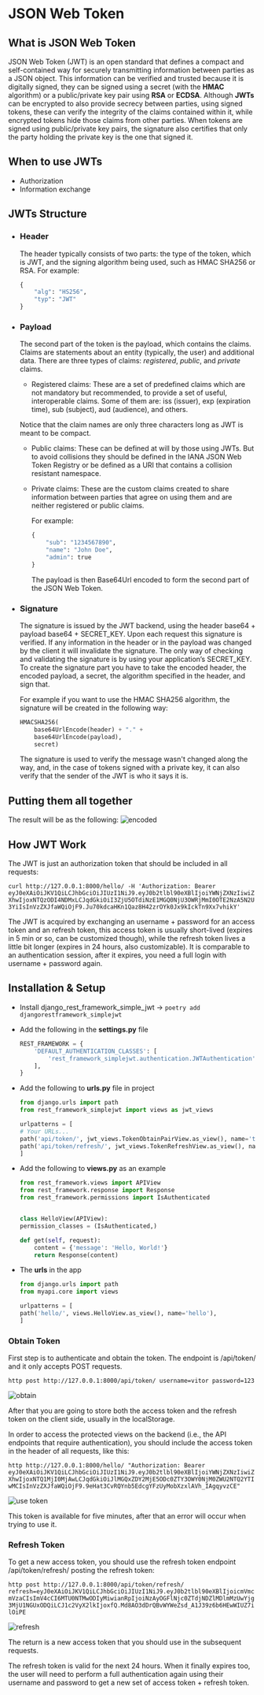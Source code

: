 # JSON Web Token

## What is JSON Web Token

JSON Web Token (JWT) is an open standard that defines a compact and self-contained way for securely transmitting information between parties as a JSON object. This information can be verified and trusted because it is digitally signed, they can be signed using a secret (with the **HMAC** algorithm) or a public/private key pair using **RSA** or **ECDSA**.
Although **JWTs** can be encrypted to also provide secrecy between parties, using signed tokens, these can verify the integrity of the claims contained within it, while encrypted tokens hide those claims from other parties. When tokens are signed using public/private key pairs, the signature also certifies that only the party holding the private key is the one that signed it.

## When to use JWTs

* Authorization
* Information exchange

## JWTs Structure

* ### Header

    The header typically consists of two parts: the type of the token, which is JWT, and the signing algorithm being used, such as HMAC SHA256 or RSA.
    For example:

    ```python
    {
        "alg": "HS256",
        "typ": "JWT"
    }
    ```

* ### Payload

    The second part of the token is the payload, which contains the claims. Claims are statements about an entity (typically, the user) and additional data. There are three types of claims: *registered*, *public*, and *private* claims.

  * Registered claims: These are a set of predefined claims which are not mandatory but recommended, to provide a set of useful, interoperable claims. Some of them are: iss (issuer), exp (expiration time), sub (subject), aud (audience), and others.

  Notice that the claim names are only three characters long as JWT is meant to be compact.

  * Public claims: These can be defined at will by those using JWTs. But to avoid collisions they should be defined in the IANA JSON Web Token Registry or be defined as a URI that contains a collision resistant namespace.

  * Private claims: These are the custom claims created to share information between parties that agree on using them and are neither registered or public claims.

    For example:

    ```python
    {
        "sub": "1234567890",
        "name": "John Doe",
        "admin": true
    }
    ```

    The payload is then Base64Url encoded to form the second part of the JSON Web Token.

* ### Signature

    The signature is issued by the JWT backend, using the header base64 + payload base64 + SECRET_KEY. Upon each request this signature is verified. If any information in the header or in the payload was changed by the client it will invalidate the signature. The only way of checking and validating the signature is by using your application’s SECRET_KEY.
    To create the signature part you have to take the encoded header, the encoded payload, a secret, the algorithm specified in the header, and sign that.

    For example if you want to use the HMAC SHA256 algorithm, the signature will be created in the following way:

    ```python
    HMACSHA256(
        base64UrlEncode(header) + "." +
        base64UrlEncode(payload),
        secret)
    ```

  The signature is used to verify the message wasn't changed along the way, and, in the case of tokens signed with a private key, it can also verify that the sender of the JWT is who it says it is.

## Putting them all together

The result will be as the following:
![encoded](https://cdn.auth0.com/content/jwt/encoded-jwt3.png)

## How JWT Work

The JWT is just an authorization token that should be included in all requests:

`curl http://127.0.0.1:8000/hello/ -H 'Authorization: Bearer eyJ0eXAiOiJKV1QiLCJhbGciOiJIUzI1NiJ9.eyJ0b2tlbl90eXBlIjoiYWNjZXNzIiwiZXhwIjoxNTQzODI4NDMxLCJqdGkiOiI3ZjU5OTdiNzE1MGQ0NjU3OWRjMmI0OTE2NzA5N2U3YiIsInVzZXJfaWQiOjF9.Ju70kdcaHKn1Qaz8H42zrOYk0Jx9kIckTn9Xx7vhikY'`

The JWT is acquired by exchanging an username + password for an access token and an refresh token, this access token is usually short-lived (expires in 5 min or so, can be customized though), while the refresh token lives a little bit longer (expires in 24 hours, also customizable). It is comparable to an authentication session, after it expires, you need a full login with username + password again.

## Installation & Setup

* Install django_rest_framework_simple_jwt -> `poetry add djangorestframework_simplejwt`
* Add the following in the **settings.py** file

    ```python
    REST_FRAMEWORK = {
        'DEFAULT_AUTHENTICATION_CLASSES': [
            'rest_framework_simplejwt.authentication.JWTAuthentication',
        ],
    }
    ```

* Add the following to **urls.py** file in project

    ```python
    from django.urls import path
    from rest_framework_simplejwt import views as jwt_views

    urlpatterns = [
    # Your URLs...
    path('api/token/', jwt_views.TokenObtainPairView.as_view(), name='token_obtain_pair'),
    path('api/token/refresh/', jwt_views.TokenRefreshView.as_view(), name='token_refresh'),
    ]
    ```

* Add the following to **views.py** as an example

    ```python
    from rest_framework.views import APIView
    from rest_framework.response import Response
    from rest_framework.permissions import IsAuthenticated


    class HelloView(APIView):
    permission_classes = (IsAuthenticated,)

    def get(self, request):
        content = {'message': 'Hello, World!'}
        return Response(content)
    ```

* The **urls** in the app

    ```python
    from django.urls import path
    from myapi.core import views

    urlpatterns = [
    path('hello/', views.HelloView.as_view(), name='hello'),
    ]
    ```

### Obtain Token

First step is to authenticate and obtain the token. The endpoint is /api/token/ and it only accepts POST requests.

`http post http://127.0.0.1:8000/api/token/ username=vitor password=123`

![obtain](https://simpleisbetterthancomplex.com/media/2018/12/jwt-obtain-token.png)

After that you are going to store both the access token and the refresh token on the client side, usually in the localStorage.

In order to access the protected views on the backend (i.e., the API endpoints that require authentication), you should include the access token in the header of all requests, like this:

`http http://127.0.0.1:8000/hello/ "Authorization: Bearer eyJ0eXAiOiJKV1QiLCJhbGciOiJIUzI1NiJ9.eyJ0b2tlbl90eXBlIjoiYWNjZXNzIiwiZXhwIjoxNTQ1MjI0MjAwLCJqdGkiOiJlMGQxZDY2MjE5ODc0ZTY3OWY0NjM0ZWU2NTQ2YTIwMCIsInVzZXJfaWQiOjF9.9eHat3CvRQYnb5EdcgYFzUyMobXzxlAVh_IAgqyvzCE"`

![use token](https://simpleisbetterthancomplex.com/media/2018/12/jwt-bearer.png)

This token is available for five minutes, after that an error will occur when trying to use it.

### Refresh Token

To get a new access token, you should use the refresh token endpoint /api/token/refresh/ posting the refresh token:

`http post http://127.0.0.1:8000/api/token/refresh/ refresh=eyJ0eXAiOiJKV1QiLCJhbGciOiJIUzI1NiJ9.eyJ0b2tlbl90eXBlIjoicmVmcmVzaCIsImV4cCI6MTU0NTMwODIyMiwianRpIjoiNzAyOGFlNjc0ZTdjNDZlMDlmMzUwYjg3MjU1NGUxODQiLCJ1c2VyX2lkIjoxfQ.Md8AO3dDrQBvWYWeZsd_A1J39z6b6HEwWIUZ7ilOiPE`

![refresh](https://simpleisbetterthancomplex.com/media/2018/12/jwt-refresh-token.png)

The return is a new access token that you should use in the subsequent requests.

The refresh token is valid for the next 24 hours. When it finally expires too, the user will need to perform a full authentication again using their username and password to get a new set of access token + refresh token.
